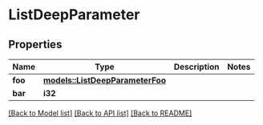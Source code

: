 # ListDeepParameter

## Properties

Name | Type | Description | Notes
------------ | ------------- | ------------- | -------------
**foo** | [**models::ListDeepParameterFoo**](list_deep_parameter_foo.md) |  | 
**bar** | **i32** |  | 

[[Back to Model list]](../README.md#documentation-for-models) [[Back to API list]](../README.md#documentation-for-api-endpoints) [[Back to README]](../README.md)


